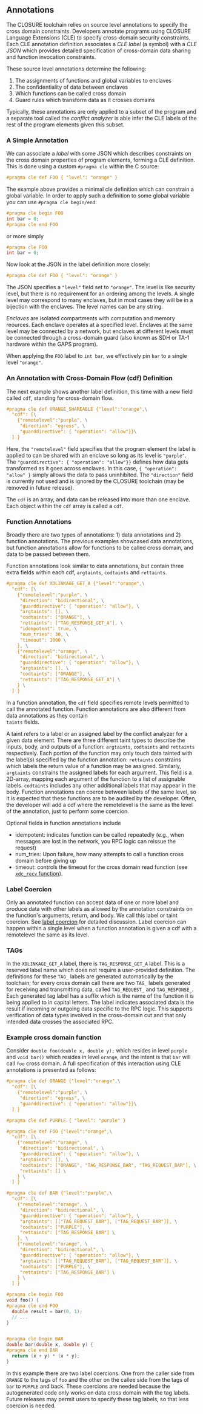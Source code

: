## Annotations 

The CLOSURE toolchain relies on source level annotations to specify
the cross domain constraints. Developers annotate programs using CLOSURE Language Extensions (CLE) 
to specify cross-domain security constraints. Each CLE annotation definition associates
a _CLE label_ (a symbol) with a _CLE JSON_ which provides detailed specification
of cross-domain data sharing and function invocation constraints.

These source level annotations determine the following:

1. The assignments of functions and global variables to enclaves   
2. The confidentiality of data between enclaves
3. Which functions can be called cross domain
4. Guard rules which transform data as it crosses domains   

Typically, these annotations are only applied to a subset of the program
and a separate tool called the _conflict analyzer_ is able infer the CLE labels 
of the rest of the program elements given this subset.

### A Simple Annotation

We can associate a _label_ with some JSON which describes constraints
on the cross domain properties of program elements, forming 
a CLE definition. This is done using a custom `#pragma cle` 
within the C source:

```c
#pragma cle def FOO { "level": "orange" } 
```

The example above provides a minimal cle definition which can 
constrain a global variable. In order to apply such a definition
to some global variable you can use `#pragma cle begin/end`:

```c
#pragma cle begin FOO
int bar = 0;
#pragma cle end FOO
```

or more simply

```c
#pragma cle FOO
int bar = 0;
```

Now look at the JSON in the label definition more closely:

```c
#pragma cle def FOO { "level": "orange" } 
```

The JSON specifies a `"level"` field set to `"orange"`. The level is like 
security level, but there is no requirement for an ordering among the levels.
A single level may correspond to many enclaves, but in most cases they will
be in a bijection with the enclaves. The level names can be any string.

_Enclaves_ are isolated compartments with computation and memory
reources. Each enclave operates at a specified level. Enclaves at the same
level may be connected by a network, but enclaves at different levels must be
connected through a cross-domain guard (also known as SDH or TA-1 hardware
within the GAPS program).


When applying the `FOO` label to `int bar`, we effectively pin `bar`
to a single level `"orange"`.

### An Annotation with Cross-Domain Flow (cdf) Definition

The next example shows another label definition, this time with
a new field called `cdf`, standing for cross-domain flow.

```c
#pragma cle def ORANGE_SHAREABLE {"level":"orange",\
  "cdf": [\
    {"remotelevel":"purple", \
     "direction": "egress", \
     "guarddirective": { "operation": "allow"}}\
  ] }
```

Here, the `"remotelevel"` field specifies that the 
program element the label is applied to can be shared with an enclave
so long as its level is `"purple"`. The `"guarddirective": { "operation": "allow"}}`
defines how data gets transformed as it goes across enclaves. 
In this case, `{ "operation": "allow" }` simply allows the data to pass uninhibited. 
The `"direction"` field is currently not used and is ignored by the CLOSURE toolchain (may be removed in future release).

The `cdf` is an array, and data can be released into more than one enclave. 
Each object within the `cdf` array is called a `cdf`.




### Function Annotations  

Broadly there are two types of annotations: 1) data annotations and 2) function
annotations. The previous examples showcased data annotations, but function annotations
allow for functions to be called cross domain, and data to be passed between them.  

Function annotations look similar to data annotations, but contain three extra fields
within each cdf, `argtaints`, `codtaints` and `rettaints`.

```c
#pragma cle def XDLINKAGE_GET_A {"level":"orange",\
  "cdf": [\
    {"remotelevel":"purple", \
     "direction": "bidirectional", \
     "guarddirective": { "operation": "allow"}, \
     "argtaints": [], \
     "codtaints": ["ORANGE"], \
     "rettaints": ["TAG_RESPONSE_GET_A"], \
     "idempotent": true, \
     "num_tries": 30, \
     "timeout": 1000 \
    }, \
    {"remotelevel":"orange", \
     "direction": "bidirectional", \
     "guarddirective": { "operation": "allow"}, \
     "argtaints": [], \
     "codtaints": ["ORANGE"], \
     "rettaints": ["TAG_RESPONSE_GET_A"] \
    } \
  ] }
```

In a function annotation, the `cdf` field
specifies remote levels permitted to call the annotated function. 
Function annotations are also different from data annotations as they contain  
`taints` fields.

A taint refers to a label or an assigned label by the conflict analyzer for a given data element. There are
three different taint types to describe the inputs, body, and outputs of a function: `argtaints`, `codtaints` and `rettaints` respectively. Each portion of the function may only touch data tainted with the label(s) specified by the function annotation:
`rettaints` constrains which labels the return value of a function may be assigned. Similarly, 
`argtaints` constrains the assigned labels for each argument. This field is a 2D-array, mapping each argument of the function to a list of assignable labels. 
`codtaints` includes any other additional labels that may appear in the body. 
Function annotations can coerce between labels of the same level, so it is expected that 
these functions are to be audited by the developer. Often, the developer will add a cdf where the 
remotelevel is the same as the level of the annotation, just to perform some coercion.


Optional fields in function annotations include
- idempotent: indicates function can be called repeatedly (e.g., when messages are lost in the network, you RPC logic can reissue the request)
- num_tries: Upon failure, how many attempts to call a function cross domain before giving up 
- timeout: controls the timeout for the cross domain read function (see [`xdc_recv` function](#xdcomms-send-recv)).


### Label Coercion

Only an annotated function can accept data of one or more label and produce data with other labels as allowed by the annotation constraints on the function's arguments, return, and body. We call this label or taint coercion. See [label coercion](#coercion) for detailed discussion. Label coercion can happen within a single level when a function annotation is given
a cdf with a remotelevel the same as its level.


### TAGs

In the `XDLINKAGE_GET_A` label, there is `TAG_RESPONSE_GET_A` label. This is a reserved label
name which does not require a user-provided definition. The definitions for these `TAG_` labels are generated automatically by the toolchain; for every cross domain call there are two `TAG_` labels generated for receiving and transmitting data, called `TAG_REQUEST_` and `TAG_RESPONSE_`. Each generated tag label has a suffix which is the name of the function it is being applied to in capital letters. The label indicates associated data is the result if incoming or outgoing data specific to the RPC logic. This supports verification of data types involved in the cross-domain cut and that only intended data crosses the associated RPC. 

### Example cross domain function

Consider `double foo(double x, double y);` which resides in level `purple`
and `void bar()` which resides in level `orange`, and the intent is that `bar` will call `foo`
cross domain. A full specification of this interaction using CLE annotations is presented as follows:

```c
#pragma cle def ORANGE {"level":"orange",\
  "cdf": [\
    {"remotelevel":"purple", \
     "direction": "egress", \
     "guarddirective": { "operation": "allow"}}\
  ] }

#pragma cle def PURPLE { "level": "purple" } 

#pragma cle def FOO {"level":"orange",\
  "cdf": [\
    {"remotelevel":"orange", \
     "direction": "bidirectional", \
     "guarddirective": { "operation": "allow"}, \
     "argtaints": [], \
     "codtaints": ["ORANGE", "TAG_RESPONSE_BAR", "TAG_REQUEST_BAR"], \
     "rettaints": [] \
    } \
  ] }

#pragma cle def BAR {"level":"purple",\
  "cdf": [\
    {"remotelevel":"orange", \
     "direction": "bidirectional", \
     "guarddirective": { "operation": "allow"}, \
     "argtaints": [["TAG_REQUEST_BAR"], ["TAG_REQUEST_BAR"]], \
     "codtaints": ["PURPLE"], \
     "rettaints": ["TAG_RESPONSE_BAR"] \
    }, \
    {"remotelevel":"orange", \
     "direction": "bidirectional", \
     "guarddirective": { "operation": "allow"}, \
     "argtaints": [["TAG_REQUEST_BAR"], ["TAG_REQUEST_BAR"]], \
     "codtaints": ["PURPLE"], \
     "rettaints": ["TAG_RESPONSE_BAR"] \
    } \
  ] }

#pragma cle begin FOO 
void foo() {
#pragma cle end FOO 
  double result = bar(0, 1);
  // ...
}


#pragma cle begin BAR
double bar(double x, double y) {
#pragma cle end BAR 
  return (x + y) * (x * y);
}
```

In this example there are two label coercions. One from the caller side from `ORANGE` to the tags of `foo` 
and the other on the callee side from the tags of `bar` to `PURPLE` and back. These coercions
are needed because the autogenerated code only works on data cross domain with the tag labels.
Future releases may permit users to specify these tag labels, so that less coercion is needed.

